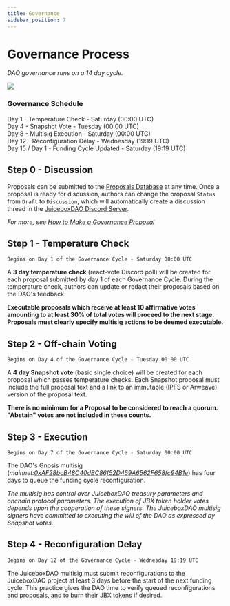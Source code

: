 ```yaml
---
title: Governance
sidebar_position: 7
---
```


# Governance Process

_DAO governance runs on a 14 day cycle._

![](/img/gov-calendar.png)

### Governance Schedule

Day 1 - Temperature Check - Saturday (00:00 UTC) <br/>
Day 4 - Snapshot Vote - Tuesday (00:00 UTC) <br/>
Day 8 - Multisig Execution - Saturday (00:00 UTC) <br/>
Day 12 - Reconfiguration Delay - Wednesday (19:19 UTC) <br/>
Day 15 / Day 1 - Funding Cycle Updated - Saturday (19:19 UTC) <br/>

## Step 0 - Discussion

Proposals can be submitted to the [Proposals Database](https://juicebox.notion.site/9d126f9148dc42ee83317d5cd74e4db4?v=50d0bbcb498044059cc0d4d83e8b13fa) at any time. Once a proposal is ready for discussion, authors can change the proposal `Status` from `Draft` to `Discussion`, which will automatically create a discussion thread in the [JuiceboxDAO Discord Server](https://www.discord.gg/juicebox).

_For more, see [How to Make a Governance Proposal](proposals.md)_

## Step 1 - Temperature Check

`Begins on Day 1 of the Governance Cycle - Saturday 00:00 UTC`

A **3 day temperature check** (react-vote Discord poll) will be created for each proposal submitted by day 1 of each Governance Cycle. During the temperature check, authors can update or redact their proposals based on the DAO's feedback.

**Executable proposals which receive at least 10 affirmative votes amounting to at least 30% of total votes will proceed to the next stage. Proposals must clearly specify multisig actions to be deemed executable.**

## Step 2 - Off-chain Voting

`Begins on Day 4 of the Governance Cycle - Tuesday 00:00 UTC`

A **4 day Snapshot vote** (basic single choice) will be created for each proposal which passes temperature checks. Each Snapshot proposal must include the full proposal text and a link to an immutable (IPFS or Arweave) version of the proposal text.

**There is no minimum for a Proposal to be considered to reach a quorum. "Abstain" votes are not included in these counts.**

## Step 3 - Execution

`Begins on Day 7 of the Governance Cycle - Saturday 00:00 UTC`

The DAO's Gnosis multisig (_mainnet:[0xAF28bcB48C40dBC86f52D459A6562F658fc94B1e](https://etherscan.io/address/0xAF28bcB48C40dBC86f52D459A6562F658fc94B1e)_) has four days to queue the funding cycle reconfiguration.

_The multisig has control over JuiceboxDAO treasury parameters and onchain protocol parameters. The execution of JBX token holder votes depends upon the cooperation of these signers. The JuiceboxDAO multisig signers have committed to executing the will of the DAO as expressed by Snapshot votes._

## Step 4 - Reconfiguration Delay

`Begins on Day 12 of the Governance Cycle - Wednesday 19:19 UTC`

The JuiceboxDAO multisig must submit reconfigurations to the JuiceboxDAO project at least 3 days before the start of the next funding cycle. This practice gives the DAO time to verify queued reconfigurations and proposals, and to burn their JBX tokens if desired.
